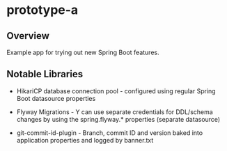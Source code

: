 
# prototype-a

## Overview

Example app for trying out new Spring Boot features.

## Notable Libraries

* HikariCP database connection pool - configured using regular Spring Boot datasource properties

* Flyway Migrations - Y can use separate credentials for DDL/schema changes by using the spring.flyway.* properties (separate datasource)
  
* git-commit-id-plugin - Branch, commit ID and version baked into application properties and logged by banner.txt
